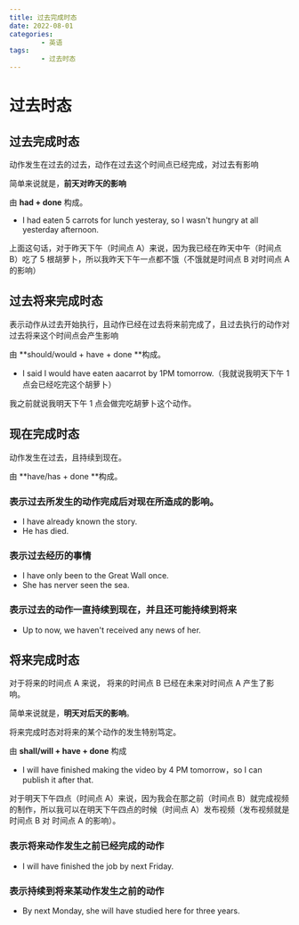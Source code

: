 ```yaml
---
title: 过去完成时态
date: 2022-08-01
categories:
        - 英语
tags:
        - 过去时态
---
```


# 过去时态

## 过去完成时态

动作发生在过去的过去，动作在过去这个时间点已经完成，对过去有影响

简单来说就是，**前天对昨天的影响**

由 **had + done** 构成。

- I had eaten 5 carrots for lunch yesteray, so I wasn't hungry at all yesterday afternoon.

上面这句话，对于昨天下午（时间点 A）来说，因为我已经在昨天中午（时间点 B）吃了 5 根胡萝卜，所以我昨天下午一点都不饿（不饿就是时间点 B 对时间点 A 的影响）

## 过去将来完成时态

表示动作从过去开始执行，且动作已经在过去将来前完成了，且过去执行的动作对过去将来这个时间点会产生影响

由 **should/would + have + done **构成。

- I said I would have eaten aacarrot by 1PM tomorrow.（我就说我明天下午 1 点会已经吃完这个胡萝卜）


我之前就说我明天下午 1 点会做完吃胡萝卜这个动作。

## 现在完成时态

动作发生在过去，且持续到现在。

由 **have/has + done **构成。

### 表示过去所发生的动作完成后对**现在所造成的影响**。

- I have already known the story.
- He has died.

### 表示过去经历的事情

- I have only been to the Great Wall once.
- She has nerver seen the sea.

### 表示过去的动作一直持续到现在，并且还可能持续到将来

- Up to now, we haven't received any news of her.

## 将来完成时态

对于将来的时间点 A 来说， 将来的时间点 B 已经在未来对时间点 A 产生了影响。

简单来说就是，**明天对后天的影响**。

将来完成时态对将来的某个动作的发生特别笃定。

由 **shall/will + have + done** 构成

- I will have finished making the video by 4 PM tomorrow，so I can publish it after that.

对于明天下午四点（时间点 A）来说，因为我会在那之前（时间点 B）就完成视频的制作，所以我可以在明天下午四点的时候（时间点 A）发布视频（发布视频就是时间点 B 对 时间点 A 的影响）。

### 表示将来动作发生之前已经完成的动作

- I will have finished the job by next Friday.

### 表示持续到将来某动作发生之前的动作

- By next Monday, she will have studied here for three years.
